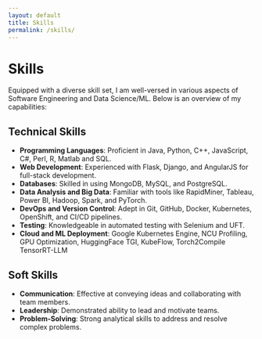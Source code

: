 ```yaml
---
layout: default
title: Skills
permalink: /skills/
---
```


# Skills

Equipped with a diverse skill set, I am well-versed in various aspects of Software Engineering and Data Science/ML. Below is an overview of my capabilities:

## Technical Skills

- **Programming Languages**: Proficient in Java, Python, C++, JavaScript, C#, Perl, R, Matlab and SQL.
- **Web Development**: Experienced with Flask, Django, and AngularJS for full-stack development.
- **Databases**: Skilled in using MongoDB, MySQL, and PostgreSQL.
- **Data Analysis and Big Data**: Familiar with tools like RapidMiner, Tableau, Power BI, Hadoop, Spark, and PyTorch.
- **DevOps and Version Control**: Adept in Git, GitHub, Docker, Kubernetes, OpenShift, and CI/CD pipelines.
- **Testing**: Knowledgeable in automated testing with Selenium and UFT.
- **Cloud and ML Deployment**: Google Kubernetes Engine, NCU Profiling, GPU Optimization, HuggingFace TGI, KubeFlow, Torch2Compile TensorRT-LLM

## Soft Skills

- **Communication**: Effective at conveying ideas and collaborating with team members.
- **Leadership**: Demonstrated ability to lead and motivate teams.
- **Problem-Solving**: Strong analytical skills to address and resolve complex problems.

